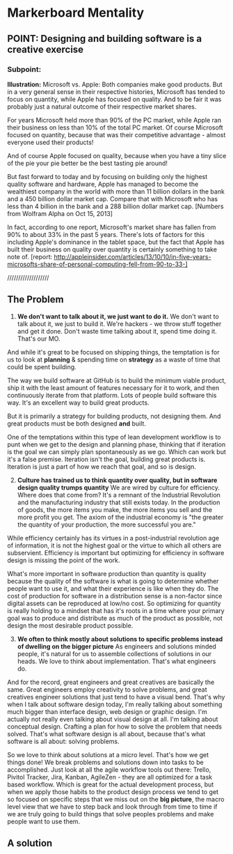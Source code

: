 # Markerboard Mentality

## POINT: Designing and building software is a creative exercise
### Subpoint:
**Illustration:**
Microsoft vs. Apple: Both companies make good products. But in a very general sense in their respective histories, Microsoft has tended to focus on quantity, while Apple has focused on quality. And to be fair it was probably just a natural outcome of their respective market shares. 

For years Microsoft held more than 90% of the PC market, while Apple ran their business on less than 10% of the total PC market. Of course Microsoft focused on quantity, because that was their competitive advantage - almost everyone used their products!

And of course Apple focused on quality, because when you have a tiny slice of the pie your pie better be the best tasting pie around!

But fast forward to today and by focusing on building only the highest quality software and hardware, Apple has managed to become the wealthiest company in the world with more than 11 billion dollars in the bank and a 450 billion dollar market cap. Compare that with Microsoft who has less than 4 billion in the bank and a 288 billion dollar market cap. [Numbers from Wolfram Alpha on Oct 15, 2013]

In fact, according to one report, Microsoft's market share has fallen from 90% to about 33% in the past 5 years. There's lots of factors for this including Apple's dominance in the tablet space, but the fact that Apple has built their business on quality over quantity is certainly something to take note of. [report: http://appleinsider.com/articles/13/10/10/in-five-years-microsofts-share-of-personal-computing-fell-from-90-to-33-]



///////////////////

## The Problem

1. **We don't want to talk about it, we just want to do it.** 
We don't want to talk about it, we just to build it. We're hackers - we throw stuff together and get it done. Don't waste time talking about it, spend time doing it. That's our MO.

And while it's great to be focused on shipping things, the temptation is for us to look at **planning** & spending time on **strategy** as a waste of time that could be spent building.

The way we build software at GitHub is to build the minimum viable product, ship it with the least amount of features necessary for it to work, and then continuously iterate from that platform. Lots of people build software this way. It's an excellent way to build great products.

But it is primarily a strategy for building products, not designing them. And great products must be both designed **and** built.

One of the temptations within this type of lean development workflow is to punt when we get to the design and planning phase, thinking that if iteration is the goal we can simply plan spontaneously as we go. Which can work but it's a false premise. Iteration isn't the goal, building great products is. Iteration is just a part of how we reach that goal, and so is design.

2. **Culture has trained us to think quantity over quality, but in software design quality trumps quantity**
We are wired by culture for efficiency. Where does that come from? It's a remnant of the Industrial Revolution and the manufacturing industry that still exists today. In the production of goods, the more items you make, the more items you sell and the more profit you get. The axiom of the industrial economy is "the greater the quantity of your production, the more successful you are."

While efficiency certainly has its virtues in a post-industrial revolution age of information, it is not the highest goal or the virtue to which all others are subservient. Efficiency is important but optimizing for efficiency in software design is missing the point of the work.

What's more important in software production than quantity is quality because the quality of the software is what is going to determine whether people want to use it, and what their experience is like when they do. The cost of production for software in a distribution sense is a non-factor since digital assets can be reproduced at low/no cost. So optimizing for quantity is really holding to a mindset that has it's roots in a time where your primary goal was to produce and distribute as much of the product as possible, not design the most desirable product possible.

3. **We often to think mostly about solutions to specific problems instead of dwelling on the bigger picture**
As engineers and solutions minded people, it's natural for us to assemble collections of solutions in our heads. We love to think about implementation. That's what engineers do.

And for the record, great engineers and great creatives are basically the same. Great engineers employ creativity to solve problems, and great creatives engineer solutions that just tend to have a visual bend. That's why when I talk about software design today, I'm really talking about something much bigger than interface design, web design or graphic design. I'm actually not really even talking about visual design at all. I'm talking about conceptual design. Crafting a plan for how to solve the problem that needs solved. That's what software design is all about, because that's what software is all about: solving problems.

So we love to think about solutions at a micro level. That's how  we get things done! We break problems and solutions down into tasks to be accomplished. Just look at all the agile workflow tools out there: Trello, Pivitol Tracker, Jira, Kanban, AgileZen - they are all optimized for a task based workflow. Which is great for the actual development process, but when we apply those habits to the product design process we tend to get so focused on specific steps that we miss out on the **big picture**, the macro level view that we have to step back and look through from time to time if we are truly going to build things that solve peoples problems and make people want to use them.

## A solution


